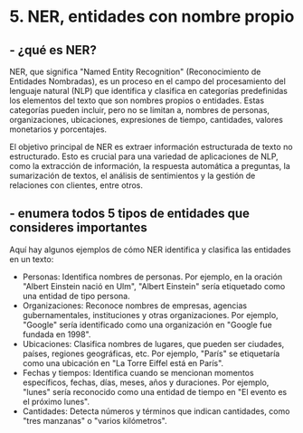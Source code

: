 ﻿# 5. NER, entidades con nombre propio
## - ¿qué es NER?

NER, que significa "Named Entity Recognition" (Reconocimiento de Entidades Nombradas), es un proceso en el campo del procesamiento del lenguaje natural (NLP) que identifica y clasifica en categorías predefinidas los elementos del texto que son nombres propios o entidades. Estas categorías pueden incluir, pero no se limitan a, nombres de personas, organizaciones, ubicaciones, expresiones de tiempo, cantidades, valores monetarios y porcentajes.

El objetivo principal de NER es extraer información estructurada de texto no estructurado. Esto es crucial para una variedad de aplicaciones de NLP, como la extracción de información, la respuesta automática a preguntas, la sumarización de textos, el análisis de sentimientos y la gestión de relaciones con clientes, entre otros.

## - enumera todos 5 tipos de entidades que consideres importantes

Aquí hay algunos ejemplos de cómo NER identifica y clasifica las entidades en un texto:

- Personas: Identifica nombres de personas. Por ejemplo, en la oración "Albert Einstein nació en Ulm", "Albert Einstein" sería etiquetado como una entidad de tipo persona.
- Organizaciones: Reconoce nombres de empresas, agencias gubernamentales, instituciones y otras organizaciones. Por ejemplo, "Google" sería identificado como una organización en "Google fue fundada en 1998".
- Ubicaciones: Clasifica nombres de lugares, que pueden ser ciudades, países, regiones geográficas, etc. Por ejemplo, "París" se etiquetaría como una ubicación en "La Torre Eiffel está en París".
- Fechas y tiempos: Identifica cuando se mencionan momentos específicos, fechas, días, meses, años y duraciones. Por ejemplo, "lunes" sería reconocido como una entidad de tiempo en "El evento es el próximo lunes".
- Cantidades: Detecta números y términos que indican cantidades, como "tres manzanas" o "varios kilómetros".
